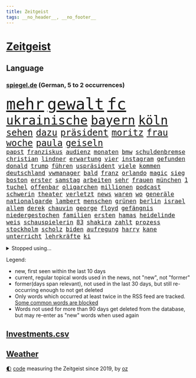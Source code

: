 ```yaml
---
title: Zeitgeist
tags: __no_header__, __no_footer__
---
```


# [Zeitgeist](https://oliz.io/zeitgeist/)

## Language

<h3><a href="https://www.spiegel.de" target="_blank">spiegel.de</a> (German, 5 to 2 occurrences)</h3>
<p style="font-family:monospace">
<span style="font-size:32pt"><a href="news_links.html#mehr" class="current">mehr</a></span>
<span style="font-size:32pt"><a href="news_links.html#gewalt" class="current">gewalt</a></span>
<span style="font-size:32pt"><a href="news_links.html#fc" class="current">fc</a></span>
<br>
<span style="font-size:25pt"><a href="news_links.html#ukrainische" class="current">ukrainische</a></span>
<span style="font-size:25pt"><a href="news_links.html#bayern" class="current">bayern</a></span>
<span style="font-size:25pt"><a href="news_links.html#köln" class="current">köln</a></span>
<br>
<span style="font-size:18pt"><a href="news_links.html#sehen" class="current">sehen</a></span>
<span style="font-size:18pt"><a href="news_links.html#dazu" class="current">dazu</a></span>
<span style="font-size:18pt"><a href="news_links.html#präsident" class="current">präsident</a></span>
<span style="font-size:18pt"><a href="news_links.html#moritz" class="current">moritz</a></span>
<span style="font-size:18pt"><a href="news_links.html#frau" class="current">frau</a></span>
<span style="font-size:18pt"><a href="news_links.html#woche" class="current">woche</a></span>
<span style="font-size:18pt"><a href="news_links.html#paula" class="new">paula</a></span>
<span style="font-size:18pt"><a href="news_links.html#geiseln" class="current">geiseln</a></span>
<br>
<span style="font-size:12pt"><a href="news_links.html#papst" class="current">papst</a></span>
<span style="font-size:12pt"><a href="news_links.html#franziskus" class="current">franziskus</a></span>
<span style="font-size:12pt"><a href="news_links.html#audienz" class="new">audienz</a></span>
<span style="font-size:12pt"><a href="news_links.html#monaten" class="current">monaten</a></span>
<span style="font-size:12pt"><a href="news_links.html#bmw" class="current">bmw</a></span>
<span style="font-size:12pt"><a href="news_links.html#schuldenbremse" class="current">schuldenbremse</a></span>
<span style="font-size:12pt"><a href="news_links.html#christian" class="current">christian</a></span>
<span style="font-size:12pt"><a href="news_links.html#lindner" class="current">lindner</a></span>
<span style="font-size:12pt"><a href="news_links.html#erwartung" class="new">erwartung</a></span>
<span style="font-size:12pt"><a href="news_links.html#vier" class="current">vier</a></span>
<span style="font-size:12pt"><a href="news_links.html#instagram" class="current">instagram</a></span>
<span style="font-size:12pt"><a href="news_links.html#gefunden" class="current">gefunden</a></span>
<span style="font-size:12pt"><a href="news_links.html#donald" class="current">donald</a></span>
<span style="font-size:12pt"><a href="news_links.html#trump" class="current">trump</a></span>
<span style="font-size:12pt"><a href="news_links.html#führen" class="current">führen</a></span>
<span style="font-size:12pt"><a href="news_links.html#uspräsident" class="current">uspräsident</a></span>
<span style="font-size:12pt"><a href="news_links.html#viele" class="current">viele</a></span>
<span style="font-size:12pt"><a href="news_links.html#kommen" class="current">kommen</a></span>
<span style="font-size:12pt"><a href="news_links.html#deutschland" class="current">deutschland</a></span>
<span style="font-size:12pt"><a href="news_links.html#vwmanager" class="new">vwmanager</a></span>
<span style="font-size:12pt"><a href="news_links.html#bald" class="current">bald</a></span>
<span style="font-size:12pt"><a href="news_links.html#franz" class="current">franz</a></span>
<span style="font-size:12pt"><a href="news_links.html#orlando" class="current">orlando</a></span>
<span style="font-size:12pt"><a href="news_links.html#magic" class="current">magic</a></span>
<span style="font-size:12pt"><a href="news_links.html#sieg" class="current">sieg</a></span>
<span style="font-size:12pt"><a href="news_links.html#boston" class="new">boston</a></span>
<span style="font-size:12pt"><a href="news_links.html#erster" class="current">erster</a></span>
<span style="font-size:12pt"><a href="news_links.html#samstag" class="current">samstag</a></span>
<span style="font-size:12pt"><a href="news_links.html#arbeiten" class="current">arbeiten</a></span>
<span style="font-size:12pt"><a href="news_links.html#sehr" class="current">sehr</a></span>
<span style="font-size:12pt"><a href="news_links.html#frauen" class="current">frauen</a></span>
<span style="font-size:12pt"><a href="news_links.html#münchen" class="current">münchen</a></span>
<span style="font-size:12pt"><a href="news_links.html#1" class="current">1</a></span>
<span style="font-size:12pt"><a href="news_links.html#tuchel" class="current">tuchel</a></span>
<span style="font-size:12pt"><a href="news_links.html#offenbar" class="current">offenbar</a></span>
<span style="font-size:12pt"><a href="news_links.html#oligarchen" class="current">oligarchen</a></span>
<span style="font-size:12pt"><a href="news_links.html#millionen" class="current">millionen</a></span>
<span style="font-size:12pt"><a href="news_links.html#podcast" class="current">podcast</a></span>
<span style="font-size:12pt"><a href="news_links.html#schwerin" class="current">schwerin</a></span>
<span style="font-size:12pt"><a href="news_links.html#theater" class="current">theater</a></span>
<span style="font-size:12pt"><a href="news_links.html#verletzt" class="current">verletzt</a></span>
<span style="font-size:12pt"><a href="news_links.html#news" class="current">news</a></span>
<span style="font-size:12pt"><a href="news_links.html#waren" class="current">waren</a></span>
<span style="font-size:12pt"><a href="news_links.html#wo" class="current">wo</a></span>
<span style="font-size:12pt"><a href="news_links.html#generäle" class="current">generäle</a></span>
<span style="font-size:12pt"><a href="news_links.html#nationalgarde" class="current">nationalgarde</a></span>
<span style="font-size:12pt"><a href="news_links.html#lambert" class="new">lambert</a></span>
<span style="font-size:12pt"><a href="news_links.html#menschen" class="current">menschen</a></span>
<span style="font-size:12pt"><a href="news_links.html#grünen" class="current">grünen</a></span>
<span style="font-size:12pt"><a href="news_links.html#berlin" class="current">berlin</a></span>
<span style="font-size:12pt"><a href="news_links.html#israel" class="current">israel</a></span>
<span style="font-size:12pt"><a href="news_links.html#allem" class="current">allem</a></span>
<span style="font-size:12pt"><a href="news_links.html#derek" class="new">derek</a></span>
<span style="font-size:12pt"><a href="news_links.html#chauvin" class="new">chauvin</a></span>
<span style="font-size:12pt"><a href="news_links.html#george" class="current">george</a></span>
<span style="font-size:12pt"><a href="news_links.html#floyd" class="new">floyd</a></span>
<span style="font-size:12pt"><a href="news_links.html#gefängnis" class="current">gefängnis</a></span>
<span style="font-size:12pt"><a href="news_links.html#niedergestochen" class="current">niedergestochen</a></span>
<span style="font-size:12pt"><a href="news_links.html#familien" class="current">familien</a></span>
<span style="font-size:12pt"><a href="news_links.html#ersten" class="current">ersten</a></span>
<span style="font-size:12pt"><a href="news_links.html#hamas" class="current">hamas</a></span>
<span style="font-size:12pt"><a href="news_links.html#heidelinde" class="new">heidelinde</a></span>
<span style="font-size:12pt"><a href="news_links.html#weis" class="new">weis</a></span>
<span style="font-size:12pt"><a href="news_links.html#schauspielerin" class="current">schauspielerin</a></span>
<span style="font-size:12pt"><a href="news_links.html#83" class="current">83</a></span>
<span style="font-size:12pt"><a href="news_links.html#shakira" class="new">shakira</a></span>
<span style="font-size:12pt"><a href="news_links.html#zahlt" class="current">zahlt</a></span>
<span style="font-size:12pt"><a href="news_links.html#prozess" class="current">prozess</a></span>
<span style="font-size:12pt"><a href="news_links.html#stockholm" class="current">stockholm</a></span>
<span style="font-size:12pt"><a href="news_links.html#scholz" class="current">scholz</a></span>
<span style="font-size:12pt"><a href="news_links.html#biden" class="current">biden</a></span>
<span style="font-size:12pt"><a href="news_links.html#aufregung" class="current">aufregung</a></span>
<span style="font-size:12pt"><a href="news_links.html#harry" class="current">harry</a></span>
<span style="font-size:12pt"><a href="news_links.html#kane" class="current">kane</a></span>
<span style="font-size:12pt"><a href="news_links.html#unterricht" class="current">unterricht</a></span>
<span style="font-size:12pt"><a href="news_links.html#lehrkräfte" class="current">lehrkräfte</a></span>
<span style="font-size:12pt"><a href="news_links.html#ki" class="current">ki</a></span>
</p>
<details>
<summary>Stopped using...</summary>
<p class="former" style="font-size:12pt">
beenden(1130) kämpfte(1130) coronakrise(1129) gefährliche(1129) christoph(1128) coronavirus(1128) cristiano(1128) ifoinstitut(1128) ronaldo(1128) becker(1127) erteilt(1127) la(1127) steigenden(1127) amerikanische(1126) beispiel(1126) deswegen(1126) einstieg(1126) gewissen(1126) scheinen(1126) 2017(1125) geändert(1125) manchester(1125) verlängern(1125) zuge(1125) 5(1124) amerika(1124) bereich(1124) brutale(1124) kurzfristig(1124) ließen(1124) steuern(1124) stolz(1124) wald(1124) einreisen(1123) schickt(1123) smartphone(1123) verfügung(1123) virus(1123) arbeitete(1122) beschimpft(1122) erfahrungen(1122) französische(1122) infektion(1122) regel(1122) scheiterte(1122) streng(1122) angeklagte(1121) länge(1121) online(1121) priester(1121) vorher(1121) weder(1121) wirkte(1121) diplomaten(1120) erzielt(1120) europäer(1120) favoriten(1120) hinweisen(1120) klaren(1120) stück(1120) verbindung(1120) verlierer(1120) versprach(1120) verteidigung(1120) woran(1120) brexit(1119) fünfte(1119) kamera(1119) pflege(1119) respekt(1119) sex(1119) fällen(1118) gemeinsamen(1118) konzept(1118) schlagzeilen(1118) spekuliert(1118) wochenlang(1118) brücke(1117) joachim(1117) bestimmt(1116) gestoßen(1116) hinterher(1116) inszeniert(1116) kardinal(1116) verdienen(1116) meint(1115) smith(1115) außen(1114) härter(1114) i(1114) internen(1114) kultur(1114) problemen(1114) venezuela(1113) vieler(1113) anbieter(1112) juristisch(1112) sinn(1112) dar(1109) stieg(1109) mercedes(1108) begriff(1107) berühmte(1107) ereignisse(1107) kontakte(1107) warm(1107) glücklich(1106) norwegen(1106) produkte(1106) tiefen(1106) aufhalten(1105) gemeinsames(1105) wahrscheinlich(1105) dran(1103) halb(1103) hinten(1103) politikerin(1103) s(1101) zurückgegangen(1101) nasa(1099) überleben(1099) beitrag(1098) favorit(1098) steffen(1097) top(1096) vermisste(1094) kokain(1092) handy(1091) rechtsstreit(1091) hinweis(1090) afrikas(1087) atomkraft(1085) überfordert(1078) kanadas(1077) rache(1069) sachen(1047) lieferketten(1023) expräsidenten(1004) bekannter(1003) estland(998) anfeindungen(995) orte(968) strebt(968) bewirbt(951) müll(882) serbien(878) stundenlang(868) sergej(865) tour(851) zwingen(850) rechtens(840) kollision(827) landsleute(826) inszenieren(825) dörfer(815) erkrankte(814) gestern(814) erhofft(811) jahrzehnt(810) parlaments(810) dax(800) verbündeten(783) konflikts(764) regierungschefin(756) einschätzungen(753) verteidiger(738) schülerin(734) euländer(726) ausgeben(724) summen(722) militärischen(716) trip(712) loch(706) ärztin(703) invasion(702) natürlich(696) bat(679) aufgestellt(675) ben(667) bonn(653) afrikanischen(649) pekings(647) fake(644) emotionalen(640) mut(632) verwaltung(628) betreibt(627) vögel(626) 17jährige(625) triumphiert(622) unsicher(610) südamerika(609) riskant(605) gefangenschaft(601) finnische(600) wiederaufbau(586) überlebenden(583) fair(577) handys(568) export(551) trocken(548) abgeschaltet(547) unterlag(547) psychiatrie(542) lngterminal(538) hitze(537) suchte(536) verzweiflung(534) dänischen(532) dürre(531) konkurrenten(531) demonstrierende(530) ausbauen(528) ernannt(528) anwältin(525) angeschlagenen(524) nachhaltig(524) titelverteidiger(524) ulrich(522) galten(518) führungskräfte(517) identifizieren(514) joshua(513) andrew(512) gegenwart(511) wohnmobil(511) missbrauchsvorwürfe(506) einsätze(505) wozu(504) 81(499) energieversorger(498) tasche(497) trans(489) verkehrsministerium(487) bleibe(484) major(481) aufgaben(476) umweltschützer(475) traten(460) wütet(459) studentin(457) heidenheim(456) spitzen(453) vereinbarten(451) extremisten(450) elefanten(448) lebenslange(445) grab(444) antarktis(440) träumt(439) verschärfung(439) lula(430) bundesbank(429) talkshow(429) machtmissbrauch(426) ersetzt(424) rassistischer(423) aufholjagd(419) verbringen(414) bestimmen(410) begegnung(405) kurswechsel(403) schwächt(403) sauber(402) tunesien(401) festgehalten(393) ignoriert(385) erben(381) prien(380) außenpolitik(379) karriereberaterin(378) operiert(378) erreichbar(366) ig(359) metall(359) bamberg(354) spielraum(353) figuren(352) staates(350) häufen(348) amtsgericht(345) mitgliedern(345) straßenblockaden(345) anscheinend(344) überzeugen(341) beunruhigt(336) colorado(336) nutzerinnen(336) aufpassen(335) nico(335) manipulierte(334) regierende(332) auflaufen(331) flogen(331) gestalten(331) überlassen(331) labor(330) überstanden(326) ungewöhnlicher(325) sprint(323) brettspiele(321) chefredakteur(320) trieb(318) nizza(316) peinlich(316) al(314) perfekten(314) öffentlichkeitswirksam(314) auflage(313) umzug(313) gefälschten(311) nannte(309) umstrittener(309) spezialkräfte(308) passanten(305) veränderte(305) interessante(302) perspektive(302) brannten(301) dieb(297) veröffentlichten(294) bewahren(293) ausfindig(292) oldtimer(292) parteifreund(291) vermeintlichen(290) orthodoxe(289) republikanische(288) vorstandschef(288) repariert(287) klagte(286) gemessen(285) chatbot(282) theoretisch(282) losgegangen(281) getötete(279) günstigen(279) kennzeichnung(276) unbekannt(276) wissler(276) akt(273) vorzubereiten(272) vergiftet(271) kürze(270) angezündet(269) nicola(269) partnern(269) vorwurfs(267) dom(266) beilegen(263) verbrannt(262) überprüfung(262) brauche(260) elektrisch(259) atmen(257) vermittler(257) aufträge(256) wütenden(256) 1998(253) zyklon(252) drittes(249) entweder(249) wendepunkt(249) anstatt(247) nützt(244) überforderung(244) beschädigte(242) verteidigte(242) björn(239) höcke(239) trainerin(239) anlagen(238) atomwaffen(237) elfjährige(235) kreuz(235) ulrike(235) solidarisch(234) ausländischer(232) jordan(232) überwunden(232) älteren(231) erfolgen(230) pis(230) bauindustrie(229) erwarteten(228) gesunde(227) wach(227) kostenlosen(226) verhinderte(226) elterngeld(225) 27jähriger(224) wiederum(223) ebrahim(222) emotionen(222) umsetzen(222) veto(221) linksfraktion(220) überflutungen(220) geknackt(218) militanten(218) niederländischer(218) astronomie(214) produkt(214) torjägerin(212) verschiedener(212) behindern(211) ecuador(211) jim(211) stabilisieren(210) milliardengeschäft(209) staatsschutz(207) emqualifikation(206) gemälde(206) account(205) flüchtende(205) vermelden(205) zusammenhängen(205) durchschnittlich(204) ferraripilot(204) set(204) beschränkt(203) honig(203) mainzer(203) keeper(202) nirgendwo(202) gange(200) kürzt(200) arbeitswelt(199) erneuern(199) kern(199) vertrauten(199) schmelzen(198) staatsbürger(197) verbringt(197) sekbeamte(196) chicago(195) gefilmt(195) trümmerfeld(194) versuchter(194) betrugsmasche(193) fisch(193) horror(193) dm(192) maus(192) nationalkonservative(192) haar(191) kolleginnen(191) schwerwiegenden(190) söldner(189) überzeugungen(188) ambitionierten(187) 55jährigen(186) vollem(186) 8000(185) belgische(185) kuba(185) evakuierungen(184) imperium(183) gegnern(182) gerichtlich(182) mitarbeitenden(182) pioneer(182) kleben(181) filmbranche(179) schlägerei(179) miese(178) behauptungen(177) feature(177) hauptrennen(177) strafverfolger(176) schlucken(175) bestandteil(174) feinde(174) zoll(174) terrorismus(173) branchenverband(172) wettert(172) balkan(169) serge(168) dämpfer(167) unterstellt(167) mahnen(166) rekrutiert(166) massen(165) nachbessern(165) organisationen(165) würdigte(164) flugzeugabsturz(162) memoiren(162) schenkte(162) vogel(162) sicherheitsrisiko(160) thyssenkrupp(158) zurückbekommen(158) abschlusserklärung(157) staats(157) süddeutschland(157) verschmutzung(157) wortwahl(157) mysteriöse(155) verschwendung(155) blockierte(154) mitsotakis(154) rekorde(152) 29jährige(151) falsches(151) aufgebrachte(150) messenger(150) pkwmaut(150) agenda(149) liter(149) abschaffen(148) polizeikontrolle(148) abteilungsleiter(147) obergrenze(147) sonntagmorgen(147) amini(146) chiphersteller(146) jina(146) mahsa(146) durchsetzung(145) politologe(145) ausprobiert(144) gefecht(144) profil(144) bella(143) 30jährigen(142) verschärften(142) pflegerin(141) weltberühmt(141) zielscheibe(141) bundesarbeitsgericht(140) plakaten(140) beseitigen(138) bitcoin(138) monza(138) reiner(138) wohlauf(138) disqualifikation(137) fattah(137) überflutet(137) verbraucherschützern(136) weltranglistenerste(136) intendantin(135) vorne(135) 2013(134) ganzer(134) kapitalismus(134) schoigu(134) eckernförde(133) verschollen(133) absicherung(132) afdmann(132) kreuzfahrtschiff(132) millionenschweren(132) polizeigewahrsam(132) iranerin(131) cdupolitikerin(130) populistischer(130) wettbewerbsfähigkeit(130) antisemitismusbeauftragte(129) antisemitismusbeauftragter(129) pur(128) vielfalt(128) friedensnobelpreisträger(127) klimaneutralität(127) ärmelkanal(126) selbstoptimierung(125) umbauen(125) dunkelsten(124) posthum(124) angelaufen(123) fußballstars(123) neuzugang(123) polizeigewerkschaft(123) sensationell(123) bedankte(122) beschuldigter(122) mahnte(122) massiver(122) randale(122) kaczyński(121) allgäu(120) friedensgipfel(120) spezialeinheiten(120) brandenburgs(119) bösen(119) gutem(119) intimität(119) verkaufte(119) verteuern(119) 2050(118) kunstsammlung(118) unwahrheiten(118) dfbfrauen(117) dänische(117) abgelaufen(116) mutmaßliches(116) streitkultur(116) unterfranken(116) urwald(115) voraussichtlich(115) überschwemmt(115) bundesligasaison(114) koran(114) gehörten(113) leuchtet(113) lichtblick(113) mentalen(113) teller(113) zeitungsinterview(113) zutaten(113) atlanta(112) aufräumen(112) sven(112) verweisen(112) entfernung(111) hohem(111) lissabon(111) spdchef(111) kelly(110) strategische(110) willemalexander(110) sabotage(109) bodensee(108) einbrecher(108) aufatmen(107) leitartikel(107) neukunden(107) schriftstellerin(107) wandern(107) beruhigt(106) entspannen(106) tagessieg(106) elektrogeräte(105) erpresst(105) metas(105) pipeline(105) popsängerin(105) zerbrochen(105) fragte(104) wagte(104) zerstückelte(104) angeworben(103) siebzigern(103) streichung(102) strenger(102) nebraska(101) friedensabkommen(100) gabor(100) grünheide(100) teuerste(100) 94(98) angefeindet(98) gruppenphase(98) nationalspielerinnen(98) teslawerk(98) vergangene(98) wegovy(98) comedy(97) demonstrativ(97) gesellschaften(97) halter(96) reis(96) schmutziger(96) campingplatz(95) durchzusetzen(95) wissenschaftlich(95) ausgebildete(94) beflügelt(94) rechtspartei(94) vertraute(94) aktienmärkte(92) algerien(92) baubranche(92) energieversorgung(92) kryptowährung(92) unerwartete(92) überschreitet(92) erahnen(91) mittelalter(91) parlamentswahl(91) südsee(91) unbeachtet(91) vanuatu(91) giambruno(90) stahlhersteller(90) teilzeit(90) umweltkatastrophe(90) vermuteten(90) anfangen(89) populär(89) rate(89) teuersten(89) chefsache(88) frachtschiffe(88) gregor(88) gysi(88) horizont(88) geschummelt(87) wahlkreis(87) afdaussagen(86) aufgestellten(86) barak(86) beschwört(86) debütant(86) disqualifiziert(86) ehud(86) ergründen(86) meile(86) ruderte(86) vorhersagen(86) alexanderplatz(85) boykottieren(85) cannabislegalisierung(85) erfolgsgeschichte(85) krachend(85) melonis(85) skeptischer(85) verdiente(85) eklatante(84) flügel(84) glaubenssätze(84) teenagerin(84) volkspartei(84) bekräftigen(83) brennenden(83) gaspreis(83) tinder(83) vertrauenskrise(83) ausmaßes(82) brandsaison(82) fernsehens(82) leichtsinn(82) lotterie(82) lotto(82) repression(82) straßenblockade(82) bock(81) galaxien(81) getäuscht(81) henderson(81) leitindex(81) thesen(81) meryl(80) prägen(80) ratingagentur(80) relativieren(80) schwäbische(80) streep(80) university(80) verglichen(80) anzeige(79) kellnerin(79) unermüdlich(79) vertuschen(79) deutschsprachigen(78) europapokalsieger(78) streikenden(78) weltraum(78) bein(77) finanzmarkt(77) geladen(77) justin(77) koranverbrennungen(77) passau(77) tirana(77) auflegen(76) empfahl(76) frustrierte(76) gelockert(76) opernhaus(76) schwenken(76) usrichter(76) wmdebakel(76) alphabet(75) brustkrebs(75) erlaubnis(75) produktionshalle(75) päppeln(75) schrank(75) unabwendbar(75) unterkunft(75) widerlegen(75) zement(75) 57(74) asylsuchende(74) grausame(74) greenpeace(74) jugendwort(74) techkonzern(74) vorgesetzte(74) abschieberegeln(73) anfänger(73) arbeitskräftemangel(73) böen(73) dirk(73) erweiterung(73) fahrrad(73) gallant(73) krankgeschrieben(73) moral(73) nowitzki(73) yoav(73) brücken(72) rassismuseklat(72) taiwanische(72) befinde(71) beweist(71) flüchtlingsboote(71) itexperten(71) schroeder(71) sprengt(71) verüben(71) wettern(71) wochenstart(71) algen(70) anarchokapitalist(70) bürgerinnen(70) infineon(70) missglückte(70) spiegelinterview(70) transport(70) umgehend(70) unbeeindruckt(70) bargeld(69) betonblöcken(69) einigten(69) goldenen(69) verunglückte(69) astronomen(68) kabine(68) karrierecoach(68) pharmakonzern(68) sarina(68) usamerikanerin(68) videoapp(68) zurecht(68) zweifachen(68) gewinner(67) redakteurinnen(67) spears'(67) svp(67) zensur(67) grönland(66) hoffnungsvoll(66) kurzerhand(66) lahmlegen(66) massa(66) onlineportal(66) praxistest(66) trinken(66) brettern(65) drachen(65) erstattet(65) populäre(65) quadratkilometer(65) sendungen(65) tötungsdelikts(65) wertung(65) wirtschaftskrise(65) 83jährige(64) abwesenheit(64) ernährt(64) floriert(64) niedrigeren(64) amtsmissbrauch(63) halep(63) katja(63) simona(63) technisch(63) ungefragt(63) auswirkt(62) block(62) columbia(62) eladly(62) fagr(62) nachteile(62) verbänden(62) einbürgerungen(61) fantasien(61) geschäftsführerin(61) ifoindex(61) intakte(61) stichtag(61) young(61) zweitgrößte(61) dopingsperre(60) onkel(60) raketenabwehrsystem(60) erkannte(59) gefälschter(59) kommentierte(59) neuesten(59) verbraucherschutzministerium(59) verfasst(59) abdel(58) antisemitisches(58) elsisi(58) exzesse(58) kairo(58) mtv(58) verstößen(58) familienzuwachs(57) redaktionen(57) aperol(56) fca(56) lys(56) phänomen(56) buchpreis(55) istanbuler(55) lola(55) olearius(55) powell(55) trost(55) kussaffäre(54) kz(54) toptalent(54) überraschungen(54) leitung(53) tshirts(53) update(53) 61(52) badenwürttembergische(52) bundestagsfraktion(52) kumpel(52) traditionsreiche(52) formulierung(51) memmingen(51) rechtspopulismus(51) worin(51) antarktischer(50) bestätigung(50) cohen(50) fehlerhafte(50) höhle(50) sexualisierten(50) solidarisierten(50) anschein(49) attentäter(49) auftritte(49) basketballsuperstar(49) knipser(49) lachs(49) usinvestor(49) bierzelt(48) fraktionsvorsitzenden(48) heusgen(48) königspaar(48) produktivität(48) sicherheitskonferenz(48) tauchen(48) abschaltung(47) elektrofahrzeuge(47) milliardenhilfen(47) müde(47) nützlich(47) crewmitglied(46) fluchtwege(46) höhepunkte(46) kanal(46) rind(46) schmutzigen(46) toxisch(46) detroit(45) einschlag(45) sicherheitsexpertin(45) terrorverdächtigen(45) traditionelles(45) trübe(45) 1993(44) außenverteidiger(44) drehtage(44) havanna(44) hyperschallraketen(44) kubaner(44) nobelpreis(44) zugausfälle(44) zähne(44) einzelteile(43) landesregierungen(43) mitgefühl(43) wandelt(43) asien(42) demokratischen(42) isst(42) liebevollen(42) usbc(42) auslösen(41) excoach(41) gewandelt(41) impfungen(41) oecd(41) ostukraine(41) trage(41) workation(41) überraschte(41) 170(40) fahndet(40) gefängnisstrafe(40) mast(40) neulich(40) sanitäter(40) seidenstraße(40) zulauf(40) aßen(39) drüber(39) kimmich(39) lawrow(39) anzunehmen(38) eingebürgert(38) haustür(38) industrieverband(38) königshaus(38) teslachef(38) vollziehen(38) überspült(38) bejubelt(37) kehrtwende(37) regelungen(37) eröffnung(36) irrte(36) präparate(36) tieferen(36) verbraucherzentrale(36) volle(36) bistum(35) dopings(35) stetig(35) timberlake(35) priesters(34) satellitentechnik(34) topstars(34) begehen(33) familienmitglieder(33) mühsame(33) python(33) 60jährige(32) asyldebatte(32) elz(32) guinessbuch(32) shortlist(32) solarenergie(32) umweltfreundlich(32) dfbtrainerin(31) erschießen(31) janine(31) moia(31) rechtfertigen(31) spurlos(31) arbeitserlaubnis(30) definitiv(30) einzustellen(30) mächtigste(30) xis(30) analoge(29) produktionsfirma(29) profilieren(29) verwirklichung(29) clinch(28) cumexprozess(28) deutschpolnischen(28) galatasaray(28) kuppel(28) mars(28) produkten(28) schweiger(28) tierschützern(28) til(28) vertrauensverlust(28) armeniens(27) einlegen(27) kaukasusregion(27) landschaft(27) parteimitglieder(27) protestierenden(27) seenotrettung(27) tabellenführung(27) teslafabrik(27) atacmsraketen(26) aufgeschlossen(26) natalie(26) ungewissheit(26) wettbewerbshüter(26) havarien(25) anthropic(24) eisschild(24) mithelfen(24) nächte(24) sonnenenergie(24) beckham(23) geldvermögen(23) krisenherde(23) malaria(23) nasasonde(23) podcasts(23) stilisieren(23) zurückgezogen(23) zusammenhalten(23) besorgen(22) mikroplastik(22) spielplätze(22) ukrainehilfen(22) bear(21) erschließung(21) gegenwehr(21) harz(21) kopfüber(21) mehrjähriger(21) sinsheim(21) deutschlandtickets(20) polizeieinsätze(20) aida(19) attentat(19) psychologieprofessorin(19) stahlsparte(19) teilverkauf(19) vermittlung(19) vr(19) dick(18) innenhof(18) metro(18) milde(18) regierungsbeteiligung(18) regierungswechsel(18) usrepräsentantenhauses(18) wertvoll(18) bettwanzen(17) borrell(17) schlachten(17) tödlichsten(17) versetzen(17) asylreform(16) deeskalation(16) eigenheit(16) futter(16) hamasangriffe(16) schmerzen(16) sprechers(16) unterstützten(16) 14000(15) 199(15) paartherapeut(15) persönlichkeit(15) riefen(15) erreger(14) hierher(14) hochrechnung(14) lauteste(14) rettungsdienst(14) starmer(14) verursacher(14) westbalkan(14) gegenfahrbahn(13) hamassprecher(13) katars(13) emir(12) knast(12) regierungsparteien(12) usareise(12) 90000(11) gaspipeline(11) hamasterrors(11) israelischlibanesischer(11) nochlinkenpolitikerin(11) pegel(11) wütete(11)
</p>
</details>
<p>Legend:
<ul>
<li><span class="new">new</span>, first seen within the last 10 days</li>
<li><span class="current">current</span>, regular topical words used in the news, not "new", not "former"</li>
<li><span class="former">former(days span relevant)</span>, not used in the last 30 days, but still re-occurring enough to not get deleted</li>
<li>Only words which occurred at least twice in the RSS feed are tracked. <a href="language/filters.py">Some common words are blocked</a></li>
<li>Words not used for more than 90 days get deleted from the database, but may re-enter as "new" words when used again</li>
</ul>
</p>

## [Investments](investments.html)[.csv](investments.csv)

## [Weather](weather.html)

<footer>
<a href="javascript:toggleTheme()" class="nav">🌓</a>
<a href="https://github.com/ooz/zeitgeist">code</a> measuring the Zeitgeist since 2019, by <a href="https://oliz.io">oz</a>
</footer>
